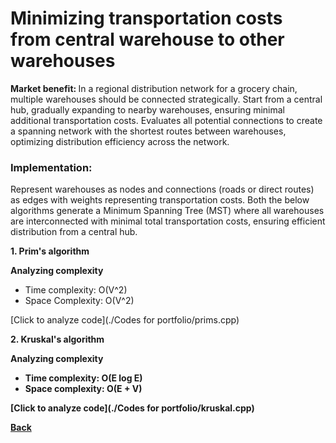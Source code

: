 # Minimizing transportation costs from central warehouse to other warehouses
<b> Market benefit: </b>
In a regional distribution network for a grocery chain, multiple warehouses should be connected strategically. Start from a central hub, gradually expanding to nearby warehouses, ensuring minimal additional transportation costs. Evaluates all potential connections to create a spanning network with the shortest routes between warehouses, optimizing distribution efficiency across the network.<br>

### Implementation:

Represent warehouses as nodes and connections (roads or direct routes) as edges with weights representing transportation costs. Both the below algorithms generate a Minimum Spanning Tree (MST) where all warehouses are interconnected with minimal total transportation costs, ensuring efficient distribution from a central hub.

<b> 1. Prim's algorithm  </b><br>

<b> Analyzing complexity  </b><br>
  - Time complexity: O(V^2)
  - Space Complexity:	O(V^2) <br>
  
  [Click to analyze code](./Codes for portfolio/prims.cpp)

<b> 2. Kruskal's algorithm  </b><br>

<b> Analyzing complexity <br>
- Time complexity: 	O(E log E)	
- Space complexity: O(E + V) <br>

[Click to analyze code](./Codes for portfolio/kruskal.cpp)


[Back](README.md#applying-dsa-to-achieve-key-functionalities)

